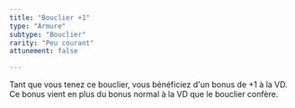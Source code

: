 ```yaml
---
title: "Bouclier +1"
type: "Armure"
subtype: "Bouclier"
rarity: "Peu courant"
attunement: false

---
```

Tant que vous tenez ce bouclier, vous bénéficiez d'un bonus de +1 à la VD. Ce bonus vient en plus du bonus normal à la VD que le bouclier confère.

